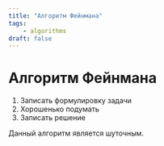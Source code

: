 ```yaml
---
title: "Алгоритм Фейнмана"
tags:
    - algorithms
draft: false
---
```


# Алгоритм Фейнмана

1. Записать формулировку задачи
2. Хорошенько подумать
3. Записать решение

Данный алгоритм является шуточным.